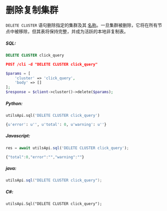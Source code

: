 # 删除复制集群 

<!-- example deleting a replication cluster  1 -->
`DELETE CLUSTER` 语句删除指定的集群及其 [名称](../../Creating_a_cluster/Setting_up_replication/Setting_up_replication.md#name)。一旦集群被删除，它将在所有节点中被移除，但其表将保持完整，并成为活跃的本地非复制表。



<!-- intro -->
##### SQL:

<!-- request SQL -->

```sql
DELETE CLUSTER click_query
```

<!-- request JSON -->

```json
POST /cli -d "DELETE CLUSTER click_query"
```

<!-- request PHP -->

```php
$params = [
    'cluster' => 'click_query',
    'body' => []
];
$response = $client->cluster()->delete($params);                
```
<!-- intro -->
##### Python:

<!-- request Python -->

```python
utilsApi.sql('DELETE CLUSTER click_query')
```

<!-- response Python -->
```python
{u'error': u'', u'total': 0, u'warning': u''}
```
<!-- intro -->
##### Javascript:

<!-- request javascript -->

```javascript
res = await utilsApi.sql('DELETE CLUSTER click_query');
```

<!-- response javascript -->
```javascript
{"total":0,"error":"","warning":""}
```

<!-- intro -->
##### java:

<!-- request Java -->

```java
utilsApi.sql("DELETE CLUSTER click_query");
```

<!-- intro -->
##### C#:

<!-- request C# -->

```clike
utilsApi.Sql("DELETE CLUSTER click_query");
```
<!-- end -->
<!-- proofread -->

